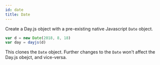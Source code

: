 ```yaml
---
id: date
title: Date
---
```


Create a Day.js object with a pre-existing native Javascript `Date` object.

```js
var d = new Date(2018, 8, 18)
var day = dayjs(d)
```

This clones the `Date` object. Further changes to the `Date` won't affect the Day.js obejct, and vice-versa.
